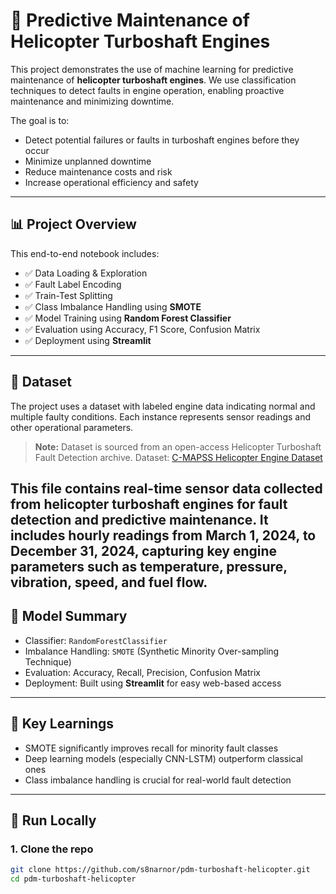 # 🚁 Predictive Maintenance of Helicopter Turboshaft Engines

This project demonstrates the use of machine learning for predictive maintenance of **helicopter turboshaft engines**. We use classification techniques to detect faults in engine operation, enabling proactive maintenance and minimizing downtime.

The goal is to:

- Detect potential failures or faults in turboshaft engines before they occur
- Minimize unplanned downtime
- Reduce maintenance costs and risk
- Increase operational efficiency and safety

---

## 📊 Project Overview

This end-to-end notebook includes:

- ✅ Data Loading & Exploration  
- ✅ Fault Label Encoding  
- ✅ Train-Test Splitting  
- ✅ Class Imbalance Handling using **SMOTE**  
- ✅ Model Training using **Random Forest Classifier**  
- ✅ Evaluation using Accuracy, F1 Score, Confusion Matrix  
- ✅ Deployment using **Streamlit**

---

## 📁 Dataset

The project uses a dataset with labeled engine data indicating normal and multiple faulty conditions. Each instance represents sensor readings and other operational parameters.

> **Note:** Dataset is sourced from an open-access Helicopter Turboshaft Fault Detection archive. Dataset: [C-MAPSS Helicopter Engine Dataset](https://www.kaggle.com/datasets/ziya07/helicopter-turboshaft-detection-dataset)
> 
This file contains real-time sensor data collected from helicopter turboshaft engines for fault detection and predictive maintenance. It includes hourly readings from March 1, 2024, to December 31, 2024, capturing key engine parameters such as temperature, pressure, vibration, speed, and fuel flow.
---

## 🧪 Model Summary

- Classifier: `RandomForestClassifier`
- Imbalance Handling: `SMOTE` (Synthetic Minority Over-sampling Technique)
- Evaluation: Accuracy, Recall, Precision, Confusion Matrix
- Deployment: Built using **Streamlit** for easy web-based access

---

## 🧠 Key Learnings
- SMOTE significantly improves recall for minority fault classes
- Deep learning models (especially CNN-LSTM) outperform classical ones
- Class imbalance handling is crucial for real-world fault detection

---

## 🚀 Run Locally

### 1. Clone the repo

```bash
git clone https://github.com/s8narnor/pdm-turboshaft-helicopter.git
cd pdm-turboshaft-helicopter

